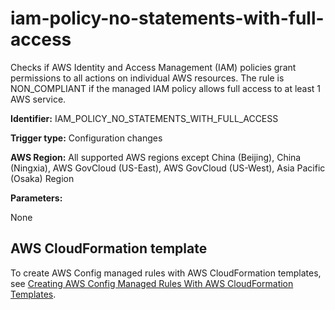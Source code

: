 # iam\-policy\-no\-statements\-with\-full\-access<a name="iam-policy-no-statements-with-full-access"></a>

Checks if AWS Identity and Access Management \(IAM\) policies grant permissions to all actions on individual AWS resources\. The rule is NON\_COMPLIANT if the managed IAM policy allows full access to at least 1 AWS service\. 

**Identifier:** IAM\_POLICY\_NO\_STATEMENTS\_WITH\_FULL\_ACCESS

**Trigger type:** Configuration changes

**AWS Region:** All supported AWS regions except China \(Beijing\), China \(Ningxia\), AWS GovCloud \(US\-East\), AWS GovCloud \(US\-West\), Asia Pacific \(Osaka\) Region

**Parameters:**

None  

## AWS CloudFormation template<a name="w29aac11c33c17b7d221c15"></a>

To create AWS Config managed rules with AWS CloudFormation templates, see [Creating AWS Config Managed Rules With AWS CloudFormation Templates](aws-config-managed-rules-cloudformation-templates.md)\.